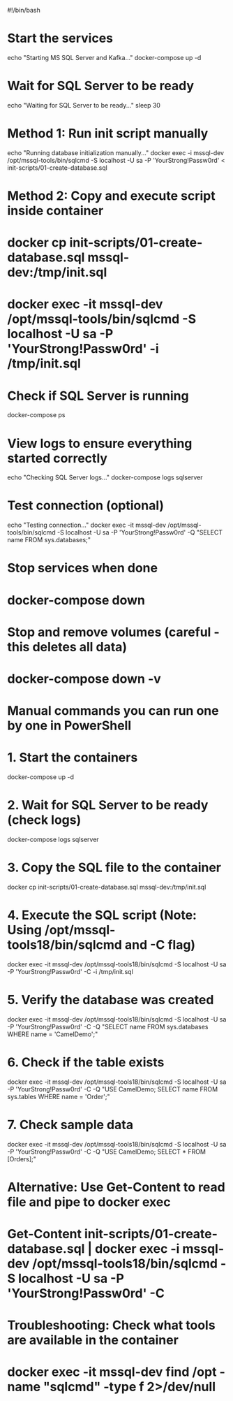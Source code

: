 #!/bin/bash

# Start the services
echo "Starting MS SQL Server and Kafka..."
docker-compose up -d

# Wait for SQL Server to be ready
echo "Waiting for SQL Server to be ready..."
sleep 30

# Method 1: Run init script manually
echo "Running database initialization manually..."
docker exec -i mssql-dev /opt/mssql-tools/bin/sqlcmd -S localhost -U sa -P 'YourStrong!Passw0rd' < init-scripts/01-create-database.sql

# Method 2: Copy and execute script inside container
# docker cp init-scripts/01-create-database.sql mssql-dev:/tmp/init.sql
# docker exec -it mssql-dev /opt/mssql-tools/bin/sqlcmd -S localhost -U sa -P 'YourStrong!Passw0rd' -i /tmp/init.sql

# Check if SQL Server is running
docker-compose ps

# View logs to ensure everything started correctly
echo "Checking SQL Server logs..."
docker-compose logs sqlserver

# Test connection (optional)
echo "Testing connection..."
docker exec -it mssql-dev /opt/mssql-tools/bin/sqlcmd -S localhost -U sa -P 'YourStrong!Passw0rd' -Q "SELECT name FROM sys.databases;"

# Stop services when done
# docker-compose down

# Stop and remove volumes (careful - this deletes all data)
# docker-compose down -v



# Manual commands you can run one by one in PowerShell

# 1. Start the containers
docker-compose up -d

# 2. Wait for SQL Server to be ready (check logs)
docker-compose logs sqlserver

# 3. Copy the SQL file to the container
docker cp init-scripts/01-create-database.sql mssql-dev:/tmp/init.sql

# 4. Execute the SQL script (Note: Using /opt/mssql-tools18/bin/sqlcmd and -C flag)
docker exec -it mssql-dev /opt/mssql-tools18/bin/sqlcmd -S localhost -U sa -P 'YourStrong!Passw0rd' -C -i /tmp/init.sql

# 5. Verify the database was created
docker exec -it mssql-dev /opt/mssql-tools18/bin/sqlcmd -S localhost -U sa -P 'YourStrong!Passw0rd' -C -Q "SELECT name FROM sys.databases WHERE name = 'CamelDemo';"

# 6. Check if the table exists
docker exec -it mssql-dev /opt/mssql-tools18/bin/sqlcmd -S localhost -U sa -P 'YourStrong!Passw0rd' -C -Q "USE CamelDemo; SELECT name FROM sys.tables WHERE name = 'Order';"

# 7. Check sample data
docker exec -it mssql-dev /opt/mssql-tools18/bin/sqlcmd -S localhost -U sa -P 'YourStrong!Passw0rd' -C -Q "USE CamelDemo; SELECT * FROM [Orders];"

# Alternative: Use Get-Content to read file and pipe to docker exec
# Get-Content init-scripts/01-create-database.sql | docker exec -i mssql-dev /opt/mssql-tools18/bin/sqlcmd -S localhost -U sa -P 'YourStrong!Passw0rd' -C

# Troubleshooting: Check what tools are available in the container
# docker exec -it mssql-dev find /opt -name "sqlcmd" -type f 2>/dev/null